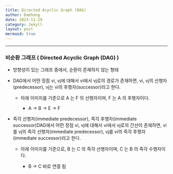 ```yaml
---
title: Directed Acyclic Graph (DAG)
author: Daehong
date: 2023-11-29
category: Jekyll
layout: post
mermaid: true
---
```


<hr>

### 비순환 그래프 ( Directed Acyclic Graph (DAG) )

- 방향성이 있는 그래프 중에서, 순환이 존재하지 않는 형태

- DAG에서 어떤 정점 vi, vj에 대해서 vi에서 vj로의 경로가 존재하면, vi, vj의 선행자(predecessor), vj는 vi의 후행자(successor)라고 한다.
   
   - 아래 이미지를 기준으로 A 는 F 의 선행자이며, F 는 A 의 후행자이다.
       
	   - A → B → E → F
	   
	   
- 즉각 선행자(immediate predecessor), 즉각 후행자(immediate successor)DAG에서 어떤 정점 vi, vj에 대해서 vi에서 vj로의 간선이 존재하면, vi를 vj의 즉각 선행자(immediate predecessor), vj를 vi의 즉각 후행자(immediate successor)라고 한다.
  
  - 아래 이미지를 기준으로, B 는 C 의 즉각 선행자이며, C 는 B 의 즉각 수행자이다.
      
	  - B → C 바로 연결 됨
 

<br>
<br>
<br>
<br>
<br>
